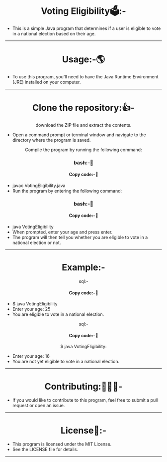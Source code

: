 <h1 align="center">Voting Eligibility🗳️:-</h1>

- This is a simple Java program that determines if a user is eligible to vote in a national election based on their age.
<hr>
<h1 align="center">Usage:-🌎</h1>

- To use this program, you'll need to have the Java Runtime Environment (JRE) installed on your computer.
<hr>
<h1 align="center">Clone the repository:👍-</h1> 
<p align="center">download the ZIP file and extract the contents.</p>

- Open a command prompt or terminal window and navigate to the directory where the program is saved.
<p align="center">Compile the program by running the following command:</p>
<h3 align="center" >bash:-📖</h3>
<h4 align="center" >Copy code:-📝</h4>

- javac VotingEligibility.java
- Run the program by entering the following command:
<h3 align="center" >bash:-📖</h3>
<h4 align="center" >Copy code:-📝</h4>

- java VotingEligibility
- When prompted, enter your age and press enter.
- The program will then tell you whether you are eligible to vote in a national election or not.
<hr>
<h1 align="center">Example:-</h1>

<p align="center">sql:-</p>
<h4 align="center" >Copy code:-📝</h4>

- $ java VotingEligibility
- Enter your age: 25
- You are eligible to vote in a national election.
<p align="center">sql:-</p>
<h4 align="center" >Copy code:-📝</h4>

<p align="center">$ java VotingEligibility:</p>

- Enter your age: 16
- You are not yet eligible to vote in a national election.
<hr>
<h1 align="center">Contributing:🧑‍🤝‍🧑-</h1>

- If you would like to contribute to this program, feel free to submit a pull request or open an issue.
<hr>
<h1 align="center">License📕:-</h1>

- This program is licensed under the MIT License.
- See the LICENSE file for details.
<hr>
